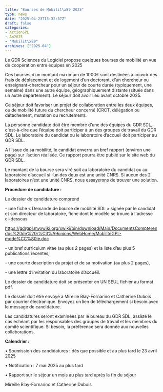 ```yaml
---
title: "Bourses de Mobilit\xE9 2025"
type: news
date: "2025-04-23T15:32:37Z"
draft: false
categories:
- ActionGPL
- An2025
- "Mobilit\xE9"
archives: ["2025-04"]
---
```


  
Le GDR Sciences du Logiciel propose quelques bourses de mobilité en vue de coopération entre équipes en 2025  
  
Ces bourses d’un montant maximum de 1000€ sont destinées à couvrir des frais de déplacement et de logement d’un doctorant, d’un chercheur ou enseignant-chercheur pour un séjour de courte durée (typiquement, une semaine) dans une autre équipe, géographiquement distante (située dans un autre département). Le séjour doit avoir lieu avant octobre 2025.  
  
Ce séjour doit favoriser un projet de collaboration entre les deux équipes, ou de mobilité future du chercheur concerné (CRCT, délégation ou détachement, mutation ou recrutement).  
  
La personne candidate doit être membre d’une des équipes du GDR SDL, c'est-à-dire que l’équipe doit participer à un des groupes de travail du GDR SDL. Le laboratoire du candidat ou le laboratoire d’accueil doit participer au GDR SDL.  
  
A l’issue de sa mobilité, le candidat enverra un bref rapport (environ une page) sur l’action réalisée. Ce rapport pourra être publié sur le site web du GDR SDL.  
  
Le montant de la bourse sera viré soit au laboratoire du candidat ou au laboratoire d’accueil si l’un des deux est une unité CNRS. Si aucun des 2 laboratoires n’est une unité CNRS, nous essayerons de trouver une solution.  
  
  
**Procédure de candidature :**  
  
Le dossier de candidature comprend  
  
\- une fiche « Demande de bourse de mobilité SDL » signée par le candidat et son directeur de laboratoire, fiche dont le modèle se trouve à l'adresse ci-dessous  
  
<https://gdrgpl.myxwiki.org/xwiki/bin/download/Main/DocumentsCompterendus%20de%20r%C3%A9unions/WebHome/MobiliteGPL-mode%CC%80le.doc>  
  
\- un bref curriculum vitae (au plus 2 pages) et la liste d’au plus 5 publications récentes,  
  
\- une courte description du projet et de sa motivation (au plus 2 pages),  
  
\- une lettre d’invitation du laboratoire d’accueil.  
  
Le dossier de candidature doit se présenter en UN SEUL fichier au format pdf.  
  
Le dossier doit être envoyé à Mireille Blay-Fornarino et Catherine Dubois par courrier électronique. Envoyez un lien de téléchargement si besoin avec le message de candidature.  
  
Les candidatures seront examinées par le bureau du GDR SDL, assisté le cas échéant par les responsables des groupes de travail et les membres du comité scientifique. Si besoin, la préférence sera donnée aux nouvelles collaborations.  
  
  
**Calendrier :**  
  
• Soumission des candidatures : dès que possible et au plus tard le 23 avril 2025  
  
• Notification : 7 mai 2025 au plus tard  
  
• Rapport sur le séjour un mois au plus tard après la fin du séjour  
  
Mireille Blay-Fornarino et Catherine Dubois  
  


